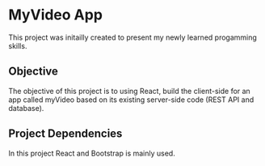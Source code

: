 # MyVideo App

This project was initailly created to present my newly learned progamming skills. 

## Objective 

The objective of this project is to using React, build the client-side for an app called myVideo based on its
existing server-side code (REST API and database).

## Project Dependencies

In this project React and Bootstrap is mainly used.  
